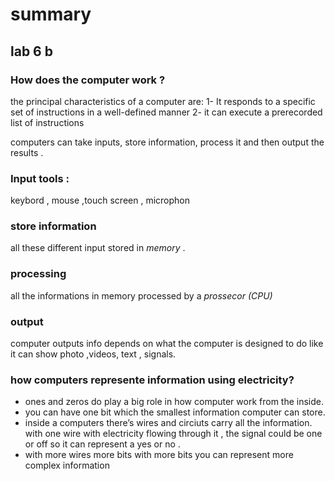 
# summary 
## lab 6 b
### How does the computer work ?
the principal characteristics of a computer are:
1- It responds to a specific set of instructions in a well-defined manner 
2- it can execute a prerecorded list of instructions 

computers can take inputs, store information, process it and then output the results .
### Input tools :
keybord , mouse ,touch screen , microphon
### store information
all these different input  stored in *memory* .
### processing
 all the informations in memory processed by a *prossecor (CPU)*
### output
computer outputs info depends on what the computer is designed to do 
like it can show  photo ,videos, text , signals.

### how computers represente information using electricity?
* ones and zeros do play a big role in how computer work from the inside.
* you can have one bit which the smallest information computer can store. 
* inside a computers there’s wires and circiuts carry all the information. 
with one wire with electricity flowing through it , the signal could be one or off so it can represent a yes or no .
* with more wires more bits with more bits you can represent more complex information
